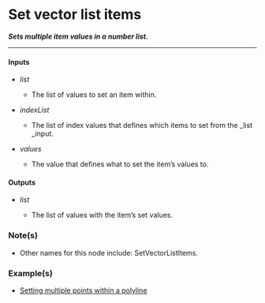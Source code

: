 # Set vector list items

**_Sets multiple item values in a number list._**

---


#### Inputs

* _list_

  * The list of values to set an item within.

* _indexList_

  * The list of  index values that defines which items to set from the _list _input.

* _values_

  * The value that defines what to set the item’s values to.


#### Outputs

* _list_

  * The list of values with the item’s set values.


### Note(s)

* Other names for this node include: SetVectorListItems.


### Example(s)

* <a href="https://creator.trimble.com/graph?assetURI=whp:839b72cf-42b2-4847-9ccd-7791be6f352b&version=latest" target="_blank">Setting multiple points within a polyline</a>
